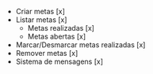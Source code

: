 - Criar metas [x]
- Listar metas [x]
    - Metas realizadas [x]
    - Metas abertas [x]
- Marcar/Desmarcar metas realizadas [x]
- Remover metas [x]
- Sistema de mensagens [x]
